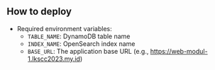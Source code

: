 ## How to deploy

* Required environment variables:
    - `TABLE_NAME`: DynamoDB table name
    - `INDEX_NAME`: OpenSearch index name
    - `BASE_URL`: The application base URL (e.g., https://web-modul-1.lkscc2023.my.id)
